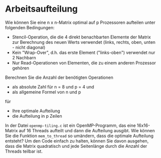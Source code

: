# Arbeitsaufteilung

Wie können Sie eine n x n-Matrix optimal auf p Prozessoren aufteilen unter folgenden Bedingungen:
- Stencil-Operation, die die 4 direkt benachbarten Elemente der Matrix zur Berechnung des neuen Werts verwendet (links, rechts, oben, unten - nicht diagonal)
- Kein "Wrap-Over", d.h. das erste Element ("links-oben") verwendet nur 2 Nachbarn
- Nur Read-Operationen von Elementen, die zu einem anderen Prozessor gehören

Berechnen Sie die Anzahl der benötigten Operationen
- als absolute Zahl für n = 8 und p = 4 und 
- als allgemeine Formel von n und p

für

- Ihre optimale Aufteilung
- die Aufteilung in p Zeilen


In der Datei `openmp-tiling.c` ist ein OpenMP-Programm, das eine 16x16-Matrix auf 16 Threads aufteilt und dann die Aufteilung ausgibt. Wie können Sie die Funktion `mem_to_thread` so umändern, dass die optimale Aufteilung entsteht? Um den Code einfach zu halten, können Sie davon ausgehen, dass die Matrix quadratisch und jede Seitenlänge durch die Anzahl der Threads teilbar ist.
